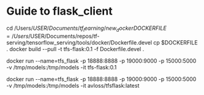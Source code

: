 # Guide to flask_client

cd /Users/$USER/Documents/tf_learning/new_docker
DOCKERFILE=/Users/$USER/Documents/repos/tf-serving/tensorflow_serving/tools/docker/Dockerfile.devel
cp $DOCKERFILE .
docker build --pull -t tfs-flask:0.1 -f Dockerfile.devel .


docker run --name=tfs_flask -p 18888:8888 -p 19000:9000 -p 15000:5000 -v /tmp/models:/tmp/models -it tfs-flask:0.1

docker run --name=tfs_flask -p 18888:8888 -p 19000:9000 -p 15000:5000 -v /tmp/models:/tmp/models -it avloss/tfsflask:latest

